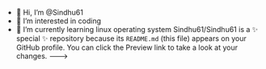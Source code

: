 - 👋 Hi, I’m @Sindhu61
- 👀 I’m interested in coding
- 🌱 I’m currently learning linux operating system
Sindhu61/Sindhu61 is a ✨ special ✨ repository because its `README.md` (this file) appears on your GitHub profile.
You can click the Preview link to take a look at your changes.
--->
